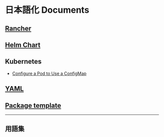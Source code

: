 # 日本語化 Documents

## [Rancher](rancher/rancher.md)

## [Helm Chart](catalog/making/helmchart/helmchart.md)

## Kubernetes
- [Configure a Pod to Use a ConfigMap](catalog/making/configmap/configmap.md)

## [YAML](catalog/making/yaml/yaml.md)

## [Package template](catalog/making/package/package.md)

---
## 用語集
